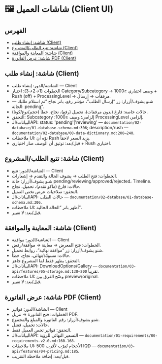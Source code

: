 # 🖼️ شاشات العميل (Client UI)

## الفهرس
- [شاشة: إنشاء طلب (Client)](#شاشة-إنشاء-طلب-client)
- [شاشة: تتبع الطلب/المشروع (Client)](#شاشة-تتبع-الطلبالمشروع-client)
- [شاشة: المعاينة والموافقة (Client)](#شاشة-المعاينة-والموافقة-client)
- [شاشة: عرض الفاتورة PDF (Client)](#شاشة-عرض-الفاتورة-pdf-client)

## شاشة: إنشاء طلب (Client)
- الشاشة/الدور: إنشاء طلب — Client
- الخطوات (1→2→3): اختيار Category/Subcategory → وصف اختياري ≤1000 + Rush (off) + ProcessingLevel → مرفقات → إرسال.
- شنو يشوف/أزرار: زر “إرسال الطلب”، مؤشر رفع، بانر نجاح “تم استلام طلبك — الحالة: pending”.
- حالات خاصة: فارغ (بدون مرفقات)، تحميل (رفع)، نجاح، خطأ (حجم/نوع/كوتا).
- التحقق: Subcategory إلزامي؛ وصف ≤1000؛ ProcessingLevel إلزامي.
- البيانات/الـAPI: status: 'pending'|'reviewing' — `documentation/02-database/01-database-schema.md:306`; description/rush — `documentation/02-database/00-data-dictionary.md:200–240`.
- ملاحظات UI: نوّه أن Rush يزيد السعر لاحقاً.
- قبل/بعد: توثيق أن الوصف صار اختياري + Rush اختياري.

## شاشة: تتبع الطلب/المشروع (Client)
- الشاشة/الدور: تتبع — Client
- الخطوات: فتح الطلب → يشوف الحالة والتقدم → إشعارات.
- شنو يشوف/أزرار: حالة pending/reviewing/approved/rejected، Timeline.
- حالات: فارغ (ماكو تقدم)، تحميل، نجاح.
- التحقق: صلاحيات عرض تخص العميل.
- البيانات/الـAPI: حالات الطلب — `documentation/02-database/01-database-schema.md:306`.
- ملاحظات UI: أظهر بانر “الحالة الحالية”.
- قبل/بعد: لا تغيير.

## شاشة: المعاينة والموافقة (Client)
- الشاشة/الدور: موافقة — Client
- الخطوات: فتح المعرض → معاينة → موافقة/رفض.
- شنو يشوف/أزرار: زر “موافقة نهائية”، روابط تحميل.
- حالات: مسودّة/نهائي، نجاح، خطأ.
- التحقق: يظهر فقط لما المشروع جاهز.
- البيانات/الـAPI: DownloadOptions/Gallery — `documentation/03-api/features/05-storage.md:130–200` تقريباً.
- ملاحظات UI: وضّح الفرق بين preview/original.
- قبل/بعد: لا تغيير.

## شاشة: عرض الفاتورة PDF (Client)
- الشاشة/الدور: فواتير — Client
- الخطوات: فتح الفاتورة → تنزيل PDF.
- شنو يشوف/أزرار: رقم الفاتورة والمبلغ والمجموع.
- حالات: تحميل، فشل.
- التحقق: فواتير تخص العميل فقط.
- البيانات/الـAPI: التسعير النهائي للرؤية — `documentation/01-requirements/00-requirements-v2.0.md:160–168`.
- ملاحظات UI: الأحجام تُقرّب لأقرب 500 IQD — `documentation/03-api/features/04-pricing.md:185`.
- قبل/بعد: إضافة ملاحظة التقريب.
